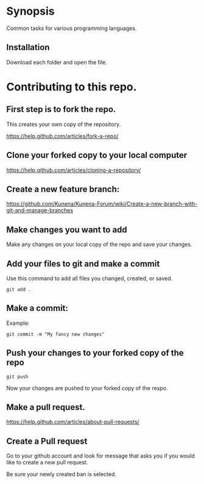 # Synopsis

Common tasks for various programming languages.

## Installation

Download each folder and open the file.

# Contributing to this repo.

## First step is to fork the repo.
This creates your own copy of the repository.

https://help.github.com/articles/fork-a-repo/


## Clone your forked copy to your local computer

https://help.github.com/articles/cloning-a-repository/

## Create a new feature branch:
https://github.com/Kunena/Kunena-Forum/wiki/Create-a-new-branch-with-git-and-manage-branches


## Make changes you want to add
Make any changes on your local copy of the repo and save your changes.

## Add your files to git and make a commit
Use this command to add all files you changed, created, or saved.
```
git add .
```

## Make a commit:
Example:
```
git commit -m "My fancy new changes"
```

## Push your changes to your forked copy of the repo
```
git push
```
Now your changes are pushed to your forked copy of the respo. 

## Make a pull request.
https://help.github.com/articles/about-pull-requests/

## Create a Pull request
Go to your github account and look for message that asks you if you would like to create a new pull request.

Be sure your newly created ban is selected.

